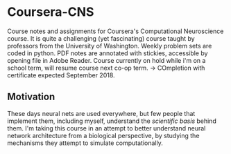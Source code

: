 # Coursera-CNS
Course notes and assignments for Coursera's Computational Neuroscience course. It is quite a challenging (yet fascinating) course taught by professors from the University of Washington. Weekly problem sets are coded in python. PDF notes are annotated with stickies, accessible by opening file in Adobe Reader. Course currently on hold while i'm on a school term, will resume course next co-op term. -> COmpletion with certificate expected September 2018.

## Motivation
These days neural nets are used everywhere, but few people that implement them, including myself, understand the _scientific basis_ behind them. I'm taking this course in an attempt to better understand neural network architecture from a biological perspective, by studying the mechanisms they attempt to simulate computationally.
